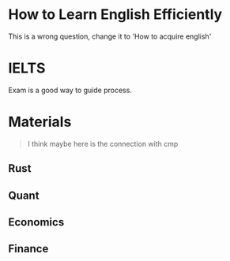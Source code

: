 # How to Learn English Efficiently
This is a wrong question, change it to 'How to acquire english'
# IELTS
Exam is a good way to guide process.
# Materials
> I think maybe here is the connection with cmp
## Rust
## Quant
## Economics
## Finance
